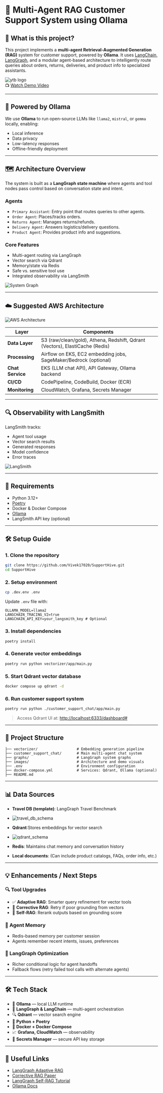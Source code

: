 # 🧠 Multi-Agent RAG Customer Support System using Ollama

## 🚀 What is this project?

This project implements a **multi-agent Retrieval-Augmented Generation (RAG)** system for customer support, powered by **Ollama**. It uses [LangChain](https://www.langchain.com/), [LangGraph](https://github.com/langchain-ai/langgraph), and a modular agent-based architecture to intelligently route queries about orders, returns, deliveries, and product info to specialized assistants.

![ytb logo](./images/ytb.png)  
📺 [Watch Demo Video](https://drive.google.com/file/d/1bHIurW52So11GKodWY5po4Pijg8xCruJ/view?usp=drivesdk)

---

## 🧠 Powered by Ollama

We use **Ollama** to run open-source LLMs like `llama2`, `mistral`, or `gemma` locally, enabling:
- Local inference
- Data privacy
- Low-latency responses
- Offline-friendly deployment

---

## 🗺️ Architecture Overview

The system is built as a **LangGraph state machine** where agents and tool nodes pass control based on conversation state and intent.

### Agents

- `Primary Assistant`: Entry point that routes queries to other agents.
- `Order Agent`: Places/tracks orders.
- `Returns Agent`: Manages returns/refunds.
- `Delivery Agent`: Answers logistics/delivery questions.
- `Product Agent`: Provides product info and suggestions.

### Core Features

- Multi-agent routing via LangGraph
- Vector search via Qdrant
- Memory/state via Redis
- Safe vs. sensitive tool use
- Integrated observability via LangSmith

![System Graph](./graphs/multi-agent-rag-system-graph.png)

---

## ☁️ Suggested AWS Architecture

![AWS Architecture](./images/multi_agent_rag_system_architecture_aws.png)

| Layer            | Components                                                                 |
|------------------|-----------------------------------------------------------------------------|
| **Data Layer**   | S3 (raw/clean/gold), Athena, Redshift, Qdrant (Vectors), ElastiCache (Redis) |
| **Processing**   | Airflow on EKS, EC2 embedding jobs, SageMaker/Bedrock (optional)            |
| **Chat Service** | EKS (LLM chat API), API Gateway, Ollama backend                             |
| **CI/CD**        | CodePipeline, CodeBuild, Docker (ECR)                                       |
| **Monitoring**   | CloudWatch, Grafana, Secrets Manager                                        |

---

## 🔍 Observability with LangSmith

LangSmith tracks:
- Agent tool usage
- Vector search results
- Generated responses
- Model confidence
- Error traces

![LangSmith](./images/langsmith.gif)

---

## 🧪 Requirements

- Python 3.12+
- [Poetry](https://python-poetry.org/docs/#installation)
- Docker & Docker Compose
- [Ollama](https://ollama.com/)
- LangSmith API key (optional)

---

## 🛠️ Setup Guide

### 1. Clone the repository
```bash
git clone https://github.com/Vivek17020/SupportHive.git
cd SupportHive
```

### 2. Setup environment
```bash
cp .dev.env .env
```

Update `.env` file with:
```env
OLLAMA_MODEL=llama2
LANGCHAIN_TRACING_V2=true
LANGCHAIN_API_KEY=your_langsmith_key # Optional
```

### 3. Install dependencies
```bash
poetry install
```

### 4. Generate vector embeddings
```bash
poetry run python vectorizer/app/main.py
```

### 5. Start Qdrant vector database
```bash
docker compose up qdrant -d
```

### 6. Run customer support system
```bash
poetry run python ./customer_support_chat/app/main.py
```

> Access Qdrant UI at: [http://localhost:6333/dashboard#](http://localhost:6333/dashboard#)

---

## 🧾 Project Structure

```text
├── vectorizer/                  # Embedding generation pipeline
├── customer_support_chat/       # Main multi-agent chat system
├── graphs/                      # LangGraph system graphs
├── images/                      # Architecture and demo visuals
├── .env                         # Environment configuration
├── docker-compose.yml           # Services: Qdrant, Ollama (optional)
├── README.md
```

---

## 📊 Data Sources

- **Travel DB (template)**: LangGraph Travel Benchmark
- ![travel_db_schema](https://github.com/user-attachments/assets/95f26921-c3b5-49ae-84c0-f6c1b4252e71)

- **Qdrant**:Stores embeddings for vector search
-  ![qdrant_schema](https://github.com/user-attachments/assets/0b427aef-ccb3-404d-bc60-1666f20e6a2a)
- **Redis**: Maintains chat memory and conversation history
- **Local documents**: (Can include product catalogs, FAQs, order info, etc.)

---

## 💡 Enhancements / Next Steps

### 🔍 Tool Upgrades
- ✅ **Adaptive RAG**: Smarter query refinement for vector tools
- 🔄 **Corrective RAG**: Retry if poor grounding from vectors
- 🧠 **Self-RAG**: Rerank outputs based on grounding score

### 🧠 Agent Memory
- Redis-based memory per customer session
- Agents remember recent intents, issues, preferences

### 🤖 LangGraph Optimization
- Richer conditional logic for agent handoffs
- Fallback flows (retry failed tool calls with alternate agents)

---

## 🛠️ Tech Stack

- 🧠 **Ollama** — local LLM runtime
- 🔗 **LangGraph & LangChain** — multi-agent orchestration
- 🔍 **Qdrant** — vector search engine
- 🐍 **Python + Poetry**
- 🐳 **Docker + Docker Compose**
- 📈 **Grafana, CloudWatch** — observability
- 🔐 **Secrets Manager** — secure API key storage

---



## 📎 Useful Links

- [LangGraph Adaptive RAG](https://langchain-ai.github.io/langgraph/tutorials/rag/langgraph_adaptive_rag/)
- [Corrective RAG Paper](https://arxiv.org/abs/2401.15884)
- [LangGraph Self-RAG Tutorial](https://langchain-ai.github.io/langgraph/tutorials/rag/langgraph_self_rag_local/)
- [Ollama Docs](https://ollama.com/)
